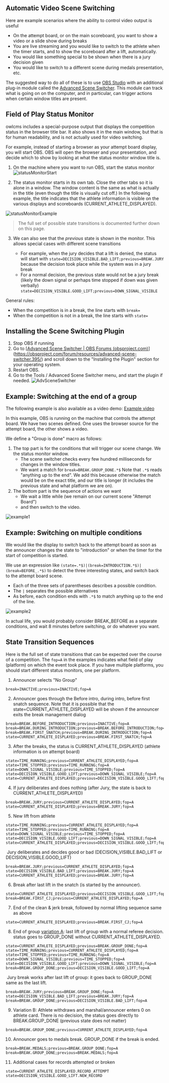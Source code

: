 ## Automatic Video Scene Switching

Here are example scenarios where the ability to control video output is useful

- On the attempt board, or on the main scoreboard, you want to show a video or a slide show during breaks
- You are live streaming and you would like to switch to the athlete when the timer starts, and to show the scoreboard after a lift, automatically.
- You would like something special to be shown when there is a jury decision given
- You would like to switch to a different scene during medals presentation, etc.

The suggested way to do all of these is to use [OBS Studio](https://obsproject.com/) with an additional plug-in module called the [Advanced Scene Switcher](https://obsproject.com/forum/resources/advanced-scene-switcher.395/).  This module can track what is going on on the computer, and in particular, can trigger actions when certain window titles are present.

## Field of Play Status Monitor

owlcms includes a special-purpose output that displays the competition status in the browser title bar.  It also shows it in the main window, but that is for human readability, and is not actually used for video switching.

For example, instead of starting a browser as your attempt board display, you will start OBS.  OBS will open the browser and your presentation, and decide which to show by looking at what the status monitor window title is.

1. On the machine where you want to run OBS, start the status monitor![statusMonitorStart](img/OBS/statusMonitorStart.png)

2. The status monitor starts in its own tab.  Close the other tabs so it is alone in a window.  The window content is the same as what is actually in the title (even though the title is visually cut off.)  In the following example, the title indicates that the athlete information is visible on the various displays and scoreboards (CURRENT_ATHLETE_DISPLAYED). 
   

![statusMonitorExample](img/OBS/statusMonitorExample.png)

   > The full set of possible state transitions is documented further down on this page.

3. We can also see that the *previous* state is shown in the monitor.  This allows special cases with different scene transitions

   - For example, when the jury decides that a lift is denied, the status will start with `state=DECISION_VISIBLE.BAD_LIFT;previous=BREAK.JURY` because the decision took place while the system was in a jury break  
   - For a normal decision, the previous state would not be a jury break (likely the down signal or perhaps time stopped if down was given verbally) `state=DECISION_VISIBLE.GOOD_LIFT;previous=DOWN_SIGNAL_VISIBLE`

General rules:

- When the competition is in a break, the line starts with `break=`
- When the competition is not in a break, the line starts with `state=`



## Installing the Scene Switching Plugin

1. Stop OBS if running
2. Go to [[Advanced Scene Switcher | OBS Forums (obsproject.com)](https://obsproject.com/forum/resources/advanced-scene-switcher.395/)](https://obsproject.com/forum/resources/advanced-scene-switcher.395/) and scroll down to the "Installing the Plugin" section for your operating system.
3. Restart OBS.
4. Go to the Tools / Advanced Scene Switcher menu, and start the plugin if needed. ![AdvSceneSwitcher](img/OBS/AdvSceneSwitcher.png)

## Example: Switching at the end of a group

The following example is also available as a video demo: [Example video](https://user-images.githubusercontent.com/678663/147373848-89b91086-b16d-48c0-8f48-445f6c1ca828.mp4)

In this example, OBS is running on the machine that controls the attempt board.  We have two scenes defined.  One uses the browser source for the attempt board, the other shows a video. 

We define a "Group is done" macro as follows:

1. The top part is for the conditions that will trigger our scene change. We the status monitor window. 
   - The scene switcher checks every few hundred milliseconds for changes in the window titles.  
   - We want a match for `break=BREAK.GROUP_DONE.*$` 
     Note that `.*$` reads "anything up to the end".  We add this because otherwise the match would be on the exact title, and our title is longer (it includes the previous state and what platform we are on).
2. The bottom part is the sequence of actions we want
   - We wait a little while (we remain on our current scene "Attempt Board") 
   - and then switch to the video.

![example1](img/OBS/example1.png)

## Example: Switching on multiple conditions

We would like the display to switch back to the attempt board as soon as the announcer changes the state to "introduction" or when the timer for the start of competition is started.

We use an expression like `(state=.*$)|(break=INTRODUCTION.*$)|(break=BEFORE_.*$)` to detect the three interesting states, and switch back to the attempt board scene.

- Each of the three sets of parentheses describes a possible condition. 
- The `|` separates the possible alternatives
- As before, each condition ends with `.*$` to match anything up to the end of the line.

![example2](img/OBS/example2.png)

In actual life, you would probably consider BREAK_BEFORE as a separate conditions, and wait 8 minutes before switching, or do whatever you want.

## State Transition Sequences

Here is the full set of state transitions that can be expected over the course of a competition. The `fop=A` in the examples indicates what field of play (platform) on which the event took place.  If you have multiple platforms, you should start different status monitors,  one per platform.

1. Announcer selects "No Group"

```
break=INACTIVE;previous=INACTIVE;fop=A
```

2. Announcer goes through the Before intro, during intro, before first snatch sequence.
   Note that it is possible that the state=CURRENT_ATHLETE_DISPLAYED will be shown if the announcer exits the break management dialog

```
break=BREAK.BEFORE_INTRODUCTION;previous=INACTIVE;fop=A
break=BREAK.DURING_INTRODUCTION;previous=BREAK.BEFORE_INTRODUCTION;fop=A
break=BREAK.FIRST_SNATCH;previous=BREAK.DURING_INTRODUCTION;fop=A
state=CURRENT_ATHLETE_DISPLAYED;previous=BREAK.FIRST_SNATCH;fop=A
```

3. After the breaks, the status is CURRENT_ATHLETE_DISPLAYED (athlete information is on attempt board)

```
state=TIME_RUNNING;previous=CURRENT_ATHLETE_DISPLAYED;fop=A
state=TIME_STOPPED;previous=TIME_RUNNING;fop=A
state=DOWN_SIGNAL_VISIBLE;previous=TIME_STOPPED;fop=A
state=DECISION_VISIBLE.GOOD_LIFT;previous=DOWN_SIGNAL_VISIBLE;fop=A
state=CURRENT_ATHLETE_DISPLAYED;previous=DECISION_VISIBLE.GOOD_LIFT;fop=A
```

4. If jury deliberates and does nothing (after Jury, the state is back to CURRENT_ATHLETE_DISPLAYED)

```
break=BREAK.JURY;previous=CURRENT_ATHLETE_DISPLAYED;fop=A
state=CURRENT_ATHLETE_DISPLAYED;previous=BREAK.JURY;fop=A
```

5. New lift from athlete 

```
state=TIME_RUNNING;previous=CURRENT_ATHLETE_DISPLAYED;fop=A
state=TIME_STOPPED;previous=TIME_RUNNING;fop=A
state=DOWN_SIGNAL_VISIBLE;previous=TIME_STOPPED;fop=A
state=DECISION_VISIBLE.GOOD_LIFT;previous=DOWN_SIGNAL_VISIBLE;fop=A
state=CURRENT_ATHLETE_DISPLAYED;previous=DECISION_VISIBLE.GOOD_LIFT;fop=A
```

​	Jury deliberates and decides good or bad (DECISION_VISIBLE.BAD_LIFT or DECISION_VISIBLE.GOOD_LIFT)

```
break=BREAK.JURY;previous=CURRENT_ATHLETE_DISPLAYED;fop=A
state=DECISION_VISIBLE.BAD_LIFT;previous=BREAK.JURY;fop=A
state=CURRENT_ATHLETE_DISPLAYED;previous=BREAK.JURY;fop=A
```

6. Break after last lift in the snatch (is started by the announcer).

```
state=CURRENT_ATHLETE_DISPLAYED;previous=DECISION_VISIBLE.GOOD_LIFT;fop=A
break=BREAK.FIRST_CJ;previous=CURRENT_ATHLETE_DISPLAYED;fop=A
```

7. End of the clean & jerk break, followed by normal lifting sequence same as above

```
state=CURRENT_ATHLETE_DISPLAYED;previous=BREAK.FIRST_CJ;fop=A
```

8. End of group <u>variation A</u>: last lift of group with a normal referee decision. status goes to GROUP_DONE without CURRENT_ATHLETE_DISPLAYED.

```
state=CURRENT_ATHLETE_DISPLAYED;previous=BREAK.GROUP_DONE;fop=A
state=TIME_RUNNING;previous=CURRENT_ATHLETE_DISPLAYED;fop=A
state=TIME_STOPPED;previous=TIME_RUNNING;fop=A
state=DOWN_SIGNAL_VISIBLE;previous=TIME_STOPPED;fop=A
state=DECISION_VISIBLE.GOOD_LIFT;previous=DOWN_SIGNAL_VISIBLE;fop=A
break=BREAK.GROUP_DONE;previous=DECISION_VISIBLE.GOOD_LIFT;fop=A
```

​	Jury break works after last lift of group: it goes back to GROUP_DONE same as the last lift.

```
break=BREAK.JURY;previous=BREAK.GROUP_DONE;fop=A
state=DECISION_VISIBLE.BAD_LIFT;previous=BREAK.JURY;fop=A
break=BREAK.GROUP_DONE;previous=DECISION_VISIBLE.BAD_LIFT;fop=A
```

9. Variation B: Athlete withdraws and marshal/announcer enters 0 on athlete card.  There is no decision, the status goes directly to BREAK.GROUP_DONE (previous state does not matter)

```
break=BREAK.GROUP_DONE;previous=CURRENT_ATHLETE_DISPLAYED;fop=A 
```

10. Announcer goes to medals break. GROUP_DONE if the break is ended.

```
break=BREAK.MEDALS;previous=BREAK.GROUP_DONE;fop=A
break=BREAK.GROUP_DONE;previous=BREAK.MEDALS;fop=A 
```

11. Additional cases for records attempted or broken

```
state=CURRENT_ATHLETE_DISPLAYED.RECORD_ATTEMPT
state=DECISION_VISIBLE.GOOD_LIFT.NEW_RECORD
```

 